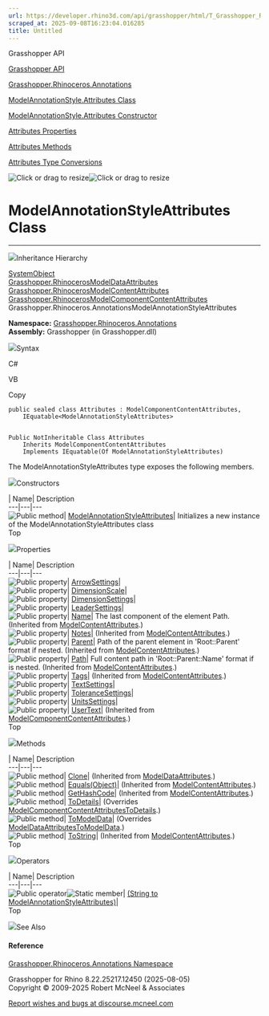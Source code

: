 ```yaml
---
url: https://developer.rhino3d.com/api/grasshopper/html/T_Grasshopper_Rhinoceros_Annotations_ModelAnnotationStyle_Attributes.htm
scraped_at: 2025-09-08T16:23:04.016285
title: Untitled
---
```


Grasshopper API

[Grasshopper API](../html/723c01da-9986-4db2-8f53-6f3a7494df75.htm
"Grasshopper API")

[Grasshopper.Rhinoceros.Annotations](../html/N_Grasshopper_Rhinoceros_Annotations.htm
"Grasshopper.Rhinoceros.Annotations")

[ModelAnnotationStyle.Attributes
Class](../html/T_Grasshopper_Rhinoceros_Annotations_ModelAnnotationStyle_Attributes.htm
"ModelAnnotationStyle.Attributes Class")

[ModelAnnotationStyle.Attributes Constructor
](../html/M_Grasshopper_Rhinoceros_Annotations_ModelAnnotationStyle_Attributes__ctor.htm
"ModelAnnotationStyle.Attributes Constructor ")

[Attributes
Properties](../html/Properties_T_Grasshopper_Rhinoceros_Annotations_ModelAnnotationStyle_Attributes.htm
"Attributes Properties")

[Attributes
Methods](../html/Methods_T_Grasshopper_Rhinoceros_Annotations_ModelAnnotationStyle_Attributes.htm
"Attributes Methods")

[Attributes Type
Conversions](../html/Operators_T_Grasshopper_Rhinoceros_Annotations_ModelAnnotationStyle_Attributes.htm
"Attributes Type Conversions")

![Click or drag to resize](../icons/TocOpen.gif)![Click or drag to
resize](../icons/TocClose.gif)

# ModelAnnotationStyleAttributes Class  
  
---  
  
![](../icons/SectionExpanded.png)Inheritance Hierarchy

[SystemObject](https://docs.microsoft.com/dotnet/api/system.object)  
[Grasshopper.RhinocerosModelDataAttributes](T_Grasshopper_Rhinoceros_ModelData_Attributes.htm)  
[Grasshopper.RhinocerosModelContentAttributes](T_Grasshopper_Rhinoceros_ModelContent_Attributes.htm)  
[Grasshopper.RhinocerosModelComponentContentAttributes](T_Grasshopper_Rhinoceros_ModelComponentContent_Attributes.htm)  
Grasshopper.Rhinoceros.AnnotationsModelAnnotationStyleAttributes  

**Namespace:**
[Grasshopper.Rhinoceros.Annotations](N_Grasshopper_Rhinoceros_Annotations.htm)  
**Assembly:** Grasshopper (in Grasshopper.dll)

![](../icons/SectionExpanded.png)Syntax

C#

VB

Copy

    
    
    public sealed class Attributes : ModelComponentContentAttributes, 
    	IEquatable<ModelAnnotationStyleAttributes>
    
    
    Public NotInheritable Class Attributes
    	Inherits ModelComponentContentAttributes
    	Implements IEquatable(Of ModelAnnotationStyleAttributes)

The ModelAnnotationStyleAttributes type exposes the following members.

![](../icons/SectionExpanded.png)Constructors

| Name| Description  
---|---|---  
![Public method](../icons/pubmethod.gif)|
[ModelAnnotationStyleAttributes](M_Grasshopper_Rhinoceros_Annotations_ModelAnnotationStyle_Attributes__ctor.htm)|
Initializes a new instance of the ModelAnnotationStyleAttributes class  
Top

![](../icons/SectionExpanded.png)Properties

| Name| Description  
---|---|---  
![Public property](../icons/pubproperty.gif)|
[ArrowSettings](P_Grasshopper_Rhinoceros_Annotations_ModelAnnotationStyle_Attributes_ArrowSettings.htm)|  
![Public property](../icons/pubproperty.gif)|
[DimensionScale](P_Grasshopper_Rhinoceros_Annotations_ModelAnnotationStyle_Attributes_DimensionScale.htm)|  
![Public property](../icons/pubproperty.gif)|
[DimensionSettings](P_Grasshopper_Rhinoceros_Annotations_ModelAnnotationStyle_Attributes_DimensionSettings.htm)|  
![Public property](../icons/pubproperty.gif)|
[LeaderSettings](P_Grasshopper_Rhinoceros_Annotations_ModelAnnotationStyle_Attributes_LeaderSettings.htm)|  
![Public property](../icons/pubproperty.gif)|
[Name](P_Grasshopper_Rhinoceros_ModelContent_Attributes_Name.htm)|  The last
component of the element Path.  (Inherited from
[ModelContentAttributes](T_Grasshopper_Rhinoceros_ModelContent_Attributes.htm).)  
![Public property](../icons/pubproperty.gif)|
[Notes](P_Grasshopper_Rhinoceros_ModelContent_Attributes_Notes.htm)|
(Inherited from
[ModelContentAttributes](T_Grasshopper_Rhinoceros_ModelContent_Attributes.htm).)  
![Public property](../icons/pubproperty.gif)|
[Parent](P_Grasshopper_Rhinoceros_ModelContent_Attributes_Parent.htm)|  Path
of the parent element in 'Root::Parent' format if nested.  (Inherited from
[ModelContentAttributes](T_Grasshopper_Rhinoceros_ModelContent_Attributes.htm).)  
![Public property](../icons/pubproperty.gif)|
[Path](P_Grasshopper_Rhinoceros_ModelContent_Attributes_Path.htm)|  Full
content path in 'Root::Parent::Name' format if is nested.  (Inherited from
[ModelContentAttributes](T_Grasshopper_Rhinoceros_ModelContent_Attributes.htm).)  
![Public property](../icons/pubproperty.gif)|
[Tags](P_Grasshopper_Rhinoceros_ModelContent_Attributes_Tags.htm)|  (Inherited
from
[ModelContentAttributes](T_Grasshopper_Rhinoceros_ModelContent_Attributes.htm).)  
![Public property](../icons/pubproperty.gif)|
[TextSettings](P_Grasshopper_Rhinoceros_Annotations_ModelAnnotationStyle_Attributes_TextSettings.htm)|  
![Public property](../icons/pubproperty.gif)|
[ToleranceSettings](P_Grasshopper_Rhinoceros_Annotations_ModelAnnotationStyle_Attributes_ToleranceSettings.htm)|  
![Public property](../icons/pubproperty.gif)|
[UnitsSettings](P_Grasshopper_Rhinoceros_Annotations_ModelAnnotationStyle_Attributes_UnitsSettings.htm)|  
![Public property](../icons/pubproperty.gif)|
[UserText](P_Grasshopper_Rhinoceros_ModelComponentContent_Attributes_UserText.htm)|
(Inherited from
[ModelComponentContentAttributes](T_Grasshopper_Rhinoceros_ModelComponentContent_Attributes.htm).)  
Top

![](../icons/SectionExpanded.png)Methods

| Name| Description  
---|---|---  
![Public method](../icons/pubmethod.gif)|
[Clone](M_Grasshopper_Rhinoceros_ModelData_Attributes_Clone.htm)|  (Inherited
from
[ModelDataAttributes](T_Grasshopper_Rhinoceros_ModelData_Attributes.htm).)  
![Public method](../icons/pubmethod.gif)|
[Equals(Object)](M_Grasshopper_Rhinoceros_ModelContent_Attributes_Equals.htm)|
(Inherited from
[ModelContentAttributes](T_Grasshopper_Rhinoceros_ModelContent_Attributes.htm).)  
![Public method](../icons/pubmethod.gif)|
[GetHashCode](M_Grasshopper_Rhinoceros_ModelContent_Attributes_GetHashCode.htm)|
(Inherited from
[ModelContentAttributes](T_Grasshopper_Rhinoceros_ModelContent_Attributes.htm).)  
![Public method](../icons/pubmethod.gif)|
[ToDetails](M_Grasshopper_Rhinoceros_Annotations_ModelAnnotationStyle_Attributes_ToDetails.htm)|
(Overrides
[ModelComponentContentAttributesToDetails](M_Grasshopper_Rhinoceros_ModelComponentContent_Attributes_ToDetails.htm).)  
![Public method](../icons/pubmethod.gif)|
[ToModelData](M_Grasshopper_Rhinoceros_Annotations_ModelAnnotationStyle_Attributes_ToModelData.htm)|
(Overrides
[ModelDataAttributesToModelData](M_Grasshopper_Rhinoceros_ModelData_Attributes_ToModelData.htm).)  
![Public method](../icons/pubmethod.gif)|
[ToString](M_Grasshopper_Rhinoceros_ModelContent_Attributes_ToString.htm)|
(Inherited from
[ModelContentAttributes](T_Grasshopper_Rhinoceros_ModelContent_Attributes.htm).)  
Top

![](../icons/SectionExpanded.png)Operators

| Name| Description  
---|---|---  
![Public operator](../icons/puboperator.gif)![Static
member](../icons/static.gif)| [(String to
ModelAnnotationStyleAttributes)](M_Grasshopper_Rhinoceros_Annotations_ModelAnnotationStyle_Attributes_op_Implicit.htm)|  
Top

![](../icons/SectionExpanded.png)See Also

#### Reference

[Grasshopper.Rhinoceros.Annotations
Namespace](N_Grasshopper_Rhinoceros_Annotations.htm)

Grasshopper for Rhino 8.22.25217.12450 (2025-08-05)  
Copyright © 2009-2025 Robert McNeel & Associates

[Report wishes and bugs at
discourse.mcneel.com](https://discourse.mcneel.com/c/grasshopper)

